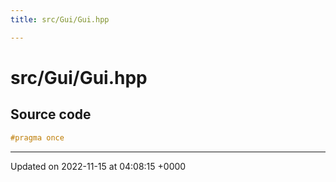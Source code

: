 ```yaml
---
title: src/Gui/Gui.hpp

---
```


# src/Gui/Gui.hpp






## Source code

```cpp
#pragma once
```


-------------------------------

Updated on 2022-11-15 at 04:08:15 +0000
